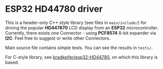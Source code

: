 # ESP32 HD44780 driver

This is a header-only C++ style library (see files in `main/include/`) for driving the popular **HD447870** LCD display from an **ESP32** microcontroller.
Currently, there exists one Connector - using **PCF8574** 8-bit expander via **I2C**.
Feel free to suggest or write other Connectors.

Main source file contains simple tests. You can see the results in `tests/`.

For C-style library, see [bradkeifer/esp32-HD44780](https://github.com/bradkeifer/esp32-HD44780), on which this library is based.
